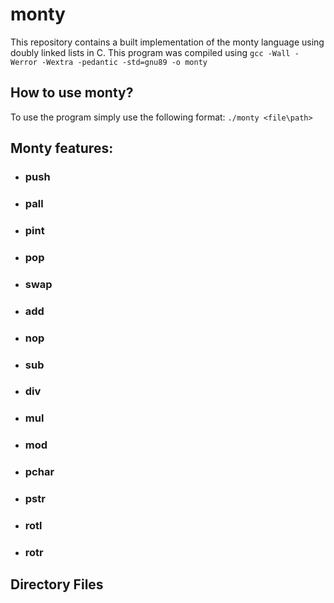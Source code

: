 # monty

This repository contains a built implementation of the monty language using doubly linked lists in C. This program was compiled using `gcc -Wall -Werror -Wextra -pedantic -std=gnu89 -o monty`

## How to use monty?

To use the program simply use the following format: `./monty <file\path>`

## Monty features:

* ### push

* ### pall

* ### pint

* ### pop

* ### swap

* ### add

* ### nop

* ### sub

* ### div

* ### mul

* ### mod

* ### pchar

* ### pstr

* ### rotl

* ### rotr


## Directory Files

